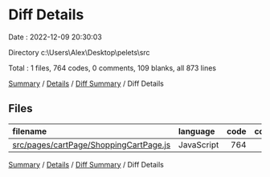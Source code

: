 # Diff Details

Date : 2022-12-09 20:30:03

Directory c:\\Users\\Alex\\Desktop\\pelets\\src

Total : 1 files,  764 codes, 0 comments, 109 blanks, all 873 lines

[Summary](results.md) / [Details](details.md) / [Diff Summary](diff.md) / Diff Details

## Files
| filename | language | code | comment | blank | total |
| :--- | :--- | ---: | ---: | ---: | ---: |
| [src/pages/cartPage/ShoppingCartPage.js](/src/pages/cartPage/ShoppingCartPage.js) | JavaScript | 764 | 0 | 109 | 873 |

[Summary](results.md) / [Details](details.md) / [Diff Summary](diff.md) / Diff Details